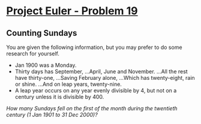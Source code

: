 [Project Euler - Problem 19](https://projecteuler.net/problem=19)
======

Counting Sundays
------

You are given the following information, but you may prefer to do some research
for yourself.

* Jan 1900 was a Monday.
* Thirty days has September,
    ...April, June and November.
    ...All the rest have thirty-one,
    ...Saving February alone,
    ...Which has twenty-eight, rain or shine.
    ...And on leap years, twenty-nine.
* A leap year occurs on any year evenly divisible by 4, but not on a century
  unless it is divisible by 400.

*How many Sundays fell on the first of the month during the twentieth century (1
Jan 1901 to 31 Dec 2000)?*
